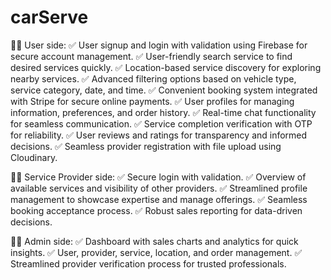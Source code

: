 # carServe

👨‍💼 User side:
✅ User signup and login with validation using Firebase for secure account management.
✅ User-friendly search service to find desired services quickly.
✅ Location-based service discovery for exploring nearby services.
✅ Advanced filtering options based on vehicle type, service category, date, and time.
✅ Convenient booking system integrated with Stripe for secure online payments.
✅ User profiles for managing information, preferences, and order history.
✅ Real-time chat functionality for seamless communication.
✅ Service completion verification with OTP for reliability.
✅ User reviews and ratings for transparency and informed decisions.
✅ Seamless provider registration with file upload using Cloudinary.

👩‍🔧 Service Provider side:
✅ Secure login with validation.
✅ Overview of available services and visibility of other providers.
✅ Streamlined profile management to showcase expertise and manage offerings.
✅ Seamless booking acceptance process.
✅ Robust sales reporting for data-driven decisions.

👨‍💻 Admin side:
✅ Dashboard with sales charts and analytics for quick insights.
✅ User, provider, service, location, and order management.
✅ Streamlined provider verification process for trusted professionals.
